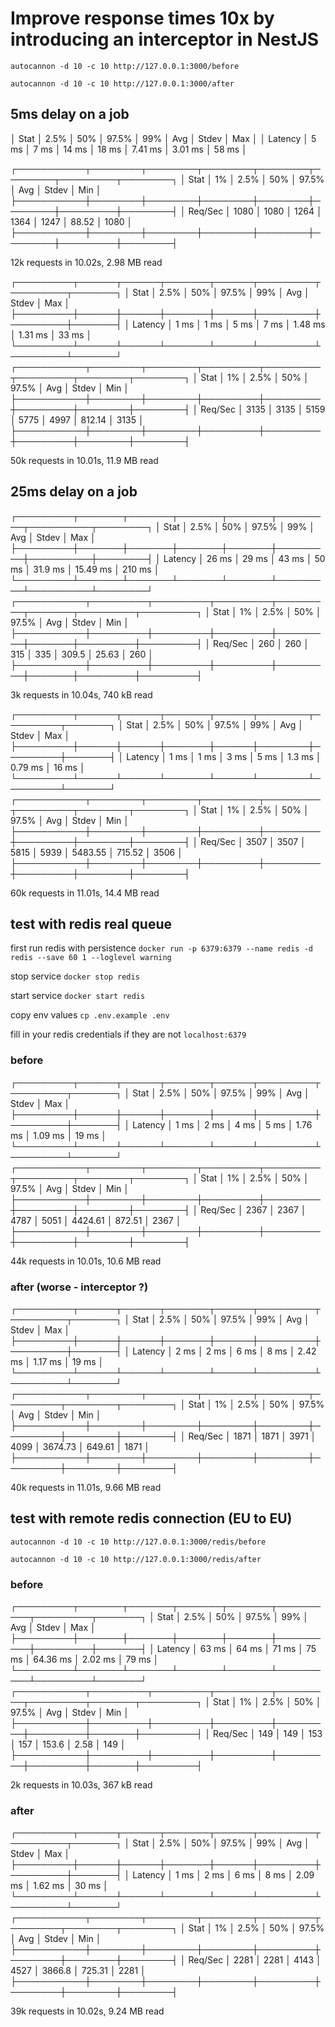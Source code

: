 # Improve response times 10x by introducing an interceptor in NestJS


`autocannon -d 10 -c 10 http://127.0.0.1:3000/before`

`autocannon -d 10 -c 10 http://127.0.0.1:3000/after`

## 5ms delay on a job 


│ Stat    │ 2.5% │ 50%  │ 97.5% │ 99%   │ Avg     │ Stdev   │ Max   │
│ Latency │ 5 ms │ 7 ms │ 14 ms │ 18 ms │ 7.41 ms │ 3.01 ms │ 58 ms │

┌───────────┬────────┬────────┬────────┬────────┬────────┬─────────┬────────┐
│ Stat      │ 1%     │ 2.5%   │ 50%    │ 97.5%  │ Avg    │ Stdev   │ Min    │
├───────────┼────────┼────────┼────────┼────────┼────────┼─────────┼────────┤
│ Req/Sec   │ 1080   │ 1080   │ 1264   │ 1364   │ 1247   │ 88.52   │ 1080   │
├───────────┼────────┼────────┼────────┼────────┼────────┼─────────┼────────┤

12k requests in 10.02s, 2.98 MB read




┌─────────┬──────┬──────┬───────┬──────┬─────────┬─────────┬───────┐
│ Stat    │ 2.5% │ 50%  │ 97.5% │ 99%  │ Avg     │ Stdev   │ Max   │
├─────────┼──────┼──────┼───────┼──────┼─────────┼─────────┼───────┤
│ Latency │ 1 ms │ 1 ms │ 5 ms  │ 7 ms │ 1.48 ms │ 1.31 ms │ 33 ms │
└─────────┴──────┴──────┴───────┴──────┴─────────┴─────────┴───────┘
┌───────────┬────────┬────────┬─────────┬─────────┬─────────┬────────┬────────┐
│ Stat      │ 1%     │ 2.5%   │ 50%     │ 97.5%   │ Avg     │ Stdev  │ Min    │
├───────────┼────────┼────────┼─────────┼─────────┼─────────┼────────┼────────┤
│ Req/Sec   │ 3135   │ 3135   │ 5159    │ 5775    │ 4997    │ 812.14 │ 3135   │
├───────────┼────────┼────────┼─────────┼─────────┼─────────┼────────┼────────┤

50k requests in 10.01s, 11.9 MB read


## 25ms delay on a job 

┌─────────┬───────┬───────┬───────┬───────┬─────────┬──────────┬────────┐
│ Stat    │ 2.5%  │ 50%   │ 97.5% │ 99%   │ Avg     │ Stdev    │ Max    │
├─────────┼───────┼───────┼───────┼───────┼─────────┼──────────┼────────┤
│ Latency │ 26 ms │ 29 ms │ 43 ms │ 50 ms │ 31.9 ms │ 15.49 ms │ 210 ms │
└─────────┴───────┴───────┴───────┴───────┴─────────┴──────────┴────────┘
┌───────────┬─────────┬─────────┬─────────┬─────────┬───────┬─────────┬─────────┐
│ Stat      │ 1%      │ 2.5%    │ 50%     │ 97.5%   │ Avg   │ Stdev   │ Min     │
├───────────┼─────────┼─────────┼─────────┼─────────┼───────┼─────────┼─────────┤
│ Req/Sec   │ 260     │ 260     │ 315     │ 335     │ 309.5 │ 25.63   │ 260     │
├───────────┼─────────┼─────────┼─────────┼─────────┼───────┼─────────┼─────────┤

3k requests in 10.04s, 740 kB read


┌─────────┬──────┬──────┬───────┬──────┬────────┬─────────┬───────┐
│ Stat    │ 2.5% │ 50%  │ 97.5% │ 99%  │ Avg    │ Stdev   │ Max   │
├─────────┼──────┼──────┼───────┼──────┼────────┼─────────┼───────┤
│ Latency │ 1 ms │ 1 ms │ 3 ms  │ 5 ms │ 1.3 ms │ 0.79 ms │ 16 ms │
└─────────┴──────┴──────┴───────┴──────┴────────┴─────────┴───────┘
┌───────────┬────────┬────────┬─────────┬─────────┬─────────┬────────┬────────┐
│ Stat      │ 1%     │ 2.5%   │ 50%     │ 97.5%   │ Avg     │ Stdev  │ Min    │
├───────────┼────────┼────────┼─────────┼─────────┼─────────┼────────┼────────┤
│ Req/Sec   │ 3507   │ 3507   │ 5815    │ 5939    │ 5483.55 │ 715.52 │ 3506   │
├───────────┼────────┼────────┼─────────┼─────────┼─────────┼────────┼────────┤

60k requests in 11.01s, 14.4 MB read


## test with redis real queue

first run redis with persistence
`docker run -p 6379:6379 --name redis -d redis --save 60 1 --loglevel warning`

stop service
`docker stop redis`

start service
`docker start redis`

copy env values
`cp .env.example .env`

fill in your redis credentials if they are not `localhost:6379`

### before

┌─────────┬──────┬──────┬───────┬──────┬─────────┬─────────┬───────┐
│ Stat    │ 2.5% │ 50%  │ 97.5% │ 99%  │ Avg     │ Stdev   │ Max   │
├─────────┼──────┼──────┼───────┼──────┼─────────┼─────────┼───────┤
│ Latency │ 1 ms │ 2 ms │ 4 ms  │ 5 ms │ 1.76 ms │ 1.09 ms │ 19 ms │
└─────────┴──────┴──────┴───────┴──────┴─────────┴─────────┴───────┘
┌───────────┬────────┬────────┬─────────┬─────────┬─────────┬────────┬────────┐
│ Stat      │ 1%     │ 2.5%   │ 50%     │ 97.5%   │ Avg     │ Stdev  │ Min    │
├───────────┼────────┼────────┼─────────┼─────────┼─────────┼────────┼────────┤
│ Req/Sec   │ 2367   │ 2367   │ 4787    │ 5051    │ 4424.61 │ 872.51 │ 2367   │
├───────────┼────────┼────────┼─────────┼─────────┼─────────┼────────┼────────┤

44k requests in 10.01s, 10.6 MB read

### after (worse - interceptor ?)

┌─────────┬──────┬──────┬───────┬──────┬─────────┬─────────┬───────┐
│ Stat    │ 2.5% │ 50%  │ 97.5% │ 99%  │ Avg     │ Stdev   │ Max   │
├─────────┼──────┼──────┼───────┼──────┼─────────┼─────────┼───────┤
│ Latency │ 2 ms │ 2 ms │ 6 ms  │ 8 ms │ 2.42 ms │ 1.17 ms │ 19 ms │
└─────────┴──────┴──────┴───────┴──────┴─────────┴─────────┴───────┘
┌───────────┬────────┬────────┬────────┬────────┬─────────┬────────┬────────┐
│ Stat      │ 1%     │ 2.5%   │ 50%    │ 97.5%  │ Avg     │ Stdev  │ Min    │
├───────────┼────────┼────────┼────────┼────────┼─────────┼────────┼────────┤
│ Req/Sec   │ 1871   │ 1871   │ 3971   │ 4099   │ 3674.73 │ 649.61 │ 1871   │
├───────────┼────────┼────────┼────────┼────────┼─────────┼────────┼────────┤

40k requests in 11.01s, 9.66 MB read


## test with remote redis connection (EU to EU)

`autocannon -d 10 -c 10 http://127.0.0.1:3000/redis/before`

`autocannon -d 10 -c 10 http://127.0.0.1:3000/redis/after`

### before

┌─────────┬───────┬───────┬───────┬───────┬──────────┬─────────┬───────┐
│ Stat    │ 2.5%  │ 50%   │ 97.5% │ 99%   │ Avg      │ Stdev   │ Max   │
├─────────┼───────┼───────┼───────┼───────┼──────────┼─────────┼───────┤
│ Latency │ 63 ms │ 64 ms │ 71 ms │ 75 ms │ 64.36 ms │ 2.02 ms │ 79 ms │
└─────────┴───────┴───────┴───────┴───────┴──────────┴─────────┴───────┘
┌───────────┬─────────┬─────────┬─────────┬─────────┬─────────┬───────┬─────────┐
│ Stat      │ 1%      │ 2.5%    │ 50%     │ 97.5%   │ Avg     │ Stdev │ Min     │
├───────────┼─────────┼─────────┼─────────┼─────────┼─────────┼───────┼─────────┤
│ Req/Sec   │ 149     │ 149     │ 153     │ 157     │ 153.6   │ 2.58  │ 149     │
├───────────┼─────────┼─────────┼─────────┼─────────┼─────────┼───────┼─────────┤

2k requests in 10.03s, 367 kB read


### after

┌─────────┬──────┬──────┬───────┬──────┬─────────┬─────────┬───────┐
│ Stat    │ 2.5% │ 50%  │ 97.5% │ 99%  │ Avg     │ Stdev   │ Max   │
├─────────┼──────┼──────┼───────┼──────┼─────────┼─────────┼───────┤
│ Latency │ 1 ms │ 2 ms │ 6 ms  │ 8 ms │ 2.09 ms │ 1.62 ms │ 30 ms │
└─────────┴──────┴──────┴───────┴──────┴─────────┴─────────┴───────┘
┌───────────┬────────┬────────┬────────┬─────────┬────────┬────────┬────────┐
│ Stat      │ 1%     │ 2.5%   │ 50%    │ 97.5%   │ Avg    │ Stdev  │ Min    │
├───────────┼────────┼────────┼────────┼─────────┼────────┼────────┼────────┤
│ Req/Sec   │ 2281   │ 2281   │ 4143   │ 4527    │ 3866.8 │ 725.31 │ 2281   │
├───────────┼────────┼────────┼────────┼─────────┼────────┼────────┼────────┤

39k requests in 10.02s, 9.24 MB read
